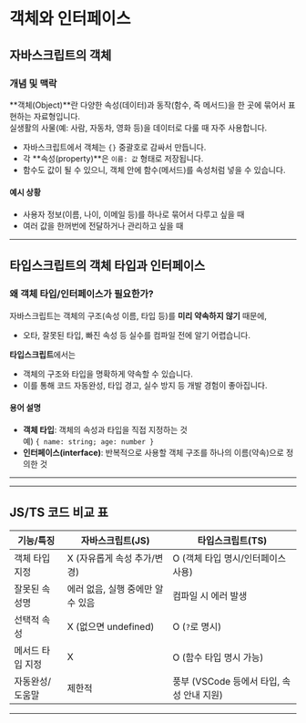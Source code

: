 # 객체와 인터페이스

## 자바스크립트의 객체

### 개념 및 맥락

**객체(Object)**란 다양한 속성(데이터)과 동작(함수, 즉 메서드)을 한 곳에 묶어서 표현하는 자료형입니다.  
실생활의 사물(예: 사람, 자동차, 영화 등)을 데이터로 다룰 때 자주 사용합니다.

- 자바스크립트에서 객체는 `{}` 중괄호로 감싸서 만듭니다.
- 각 **속성(property)**은 `이름: 값` 형태로 저장됩니다.
- 함수도 값이 될 수 있으니, 객체 안에 함수(메서드)를 속성처럼 넣을 수 있습니다.

#### 예시 상황

- 사용자 정보(이름, 나이, 이메일 등)를 하나로 묶어서 다루고 싶을 때
- 여러 값을 한꺼번에 전달하거나 관리하고 싶을 때

---

## 타입스크립트의 객체 타입과 인터페이스

### 왜 객체 타입/인터페이스가 필요한가?

자바스크립트는 객체의 구조(속성 이름, 타입 등)를 **미리 약속하지 않기** 때문에,

- 오타, 잘못된 타입, 빠진 속성 등 실수를 컴파일 전에 알기 어렵습니다.

**타입스크립트**에서는

- 객체의 구조와 타입을 명확하게 약속할 수 있습니다.
- 이를 통해 코드 자동완성, 타입 경고, 실수 방지 등 개발 경험이 좋아집니다.

#### 용어 설명

- **객체 타입**: 객체의 속성과 타입을 직접 지정하는 것  
  예) `{ name: string; age: number }`
- **인터페이스(interface)**: 반복적으로 사용할 객체 구조를 하나의 이름(약속)으로 정의한 것

---

---

## JS/TS 코드 비교 표

| 기능/특징        | 자바스크립트(JS)                  | 타입스크립트(TS)                          |
| ---------------- | --------------------------------- | ----------------------------------------- |
| 객체 타입 지정   | X (자유롭게 속성 추가/변경)       | O (객체 타입 명시/인터페이스 사용)        |
| 잘못된 속성명    | 에러 없음, 실행 중에만 알 수 있음 | 컴파일 시 에러 발생                       |
| 선택적 속성      | X (없으면 undefined)              | O (`?`로 명시)                            |
| 메서드 타입 지정 | X                                 | O (함수 타입 명시 가능)                   |
| 자동완성/도움말  | 제한적                            | 풍부 (VSCode 등에서 타입, 속성 안내 지원) |

---
